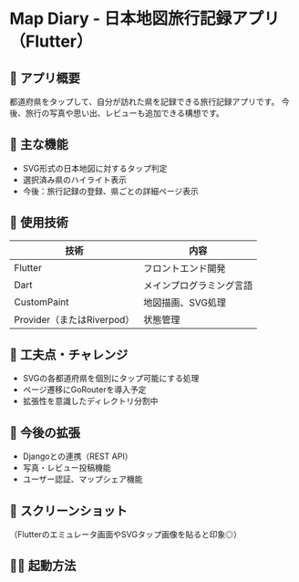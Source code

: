 # Map Diary - 日本地図旅行記録アプリ（Flutter）

## 🗾 アプリ概要
都道府県をタップして、自分が訪れた県を記録できる旅行記録アプリです。
今後、旅行の写真や思い出、レビューも追加できる構想です。

## 🚀 主な機能
- SVG形式の日本地図に対するタップ判定
- 選択済み県のハイライト表示
- 今後：旅行記録の登録、県ごとの詳細ページ表示

## 🧱 使用技術
| 技術        | 内容                         |
|-------------|------------------------------|
| Flutter     | フロントエンド開発           |
| Dart        | メインプログラミング言語     |
| CustomPaint | 地図描画、SVG処理             |
| Provider（またはRiverpod） | 状態管理 |

## 🧠 工夫点・チャレンジ
- SVGの各都道府県を個別にタップ可能にする処理
- ページ遷移にGoRouterを導入予定
- 拡張性を意識したディレクトリ分割中

## 🔮 今後の拡張
- Djangoとの連携（REST API）
- 写真・レビュー投稿機能
- ユーザー認証、マップシェア機能

## 📸 スクリーンショット
（Flutterのエミュレータ画面やSVGタップ画像を貼ると印象◎）

## 🏃‍♂️ 起動方法
